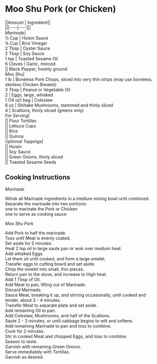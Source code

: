 # Moo Shu Pork (or Chicken)  
  
  
||Amount | Ingredient||  
|||----|----|||  
*Marinade*|  
½ Cup | Hoisin Sauce  
¼ Cup | Rice Vinegar  
2 Tbsp | Oyster Sauce  
2 Tbsp | Soy Sauce  
1 tsp | Toasted Sesame Oil  
6 Cloves | Garlic, minced  
|| Black Pepper, freshly ground  
*Moo Shu*|  
1 lb | Boneless Pork Chops, sliced into very thin strips (may use boneless, skinless Chicken Breasts)  
3 Tbsp | Peanut or Vegetable Oil  
2 | Eggs, large, whisked  
1 (14 oz) bag | Coleslaw  
8 oz | Shiitake Mushrooms, stemmed and thinly sliced  
4 | Scallions, thinly sliced (greens only)  
*For Serving*|  
|| Flour Tortillas  
|| Lettuce Cups  
|| Rice  
|| Quinoa  
*Optional Toppings*|  
|| Hoisin  
|| Soy Sauce  
|| Green Onions, thinly sliced  
|| Toasted Sesame Seeds  
  
## Cooking Instructions  
  
*Marinade*  
  
Whisk all Marinade ingredients in a medium mixing bowl until combined.  
Separate the marinade into two portions:  
   one to marinate the Pork or Chicken  
   one to serve as cooking sauce  
  
*Moo Shu Pork*  
  
Add Pork to half the marinade.  
Toss until Meat is evenly coated.   
Set aside for 5 minutes.  
Heat 2 tsp oil in large saute pan or wok over medium heat.  
Add whisked Eggs.  
Let them sit until cooked, and form a large omelet.  
Transfer eggs to cutting board and set aside.  
Chop the omelet into small, thin pieces.  
Return pan to the stove, and increase to High heat.  
Add 1 Tbsp of Oil.  
Add Meat to pan, lifting out of Marinade.  
Discard Marinade.  
Sauce Meat, breaking it up, and stirring occasionally, until cooked and tender, about 3 - 4 minutes.  
Transfer Meat to separate plate and set aside.  
Add remaining Oil to pan.  
Add Coleslaw, Mushrooms, and half of the Scallions.  
Saute 2 - 3 minutes, or until cabbage begins to wilt and softens.  
Add remaining Marinade to pan and toss to combine.  
Cook for 2 minutes.  
Stir in cooked Meat and chopped Eggs, and toss to combine.  
Season to taste.  
Garnish with remaining Green Onions.  
Serve immediately with Tortillas.  
Garnish as desired.  
  
  